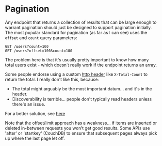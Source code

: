 # Pagination

Any endpoint that returns a collection of results that can be large enough to warrant pagination should just be 
designed to support pagination initially.  The most popular standard for pagination (as far as I can see) uses the 
`offset` and `count` query parameters:

``` plain
GET /users?count=100
GET /users?offset=100&count=100
```

The problem here is that it's usually pretty important to know how many total users exist - which doesn't really work
if the endpoint returns an array.

Some people endorse using a custom [http header](http://www.vinaysahni.com/best-practices-for-a-pragmatic-restful-api)
like `X-Total-Count` to return the total.  I really don't like this, because:

+ The total might arguably be the most important datum... and it's in the header.
+ Discoverability is terrible... people don't typically read headers unless there's an issue.

For a better solution, see [here](https://pdm-loadapi-dev.rgare.net/api/v1/batches?q=rule&initiative=PLAN&initiativeDate=201509)

Note that the offset/limit approach has a weakness... if items are inserted or deleted in-between requests you won't get
good results.  Some APIs use 'after' or 'startkey' (CouchDB) to ensure that subsequent pages always pick up where the last page
let off.
